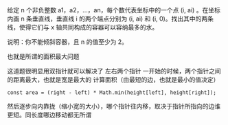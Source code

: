 给定 n 个非负整数 a1，a2，...，an，每个数代表坐标中的一个点 (i, ai) 。在坐标内画 n 条垂直线，垂直线 i 的两个端点分别为 (i, ai) 和 (i, 0)。找出其中的两条线，使得它们与 x 轴共同构成的容器可以容纳最多的水。

说明：你不能倾斜容器，且 n 的值至少为 2。

也就是所谓的面积最大问题

这道题很明显用双指针就可以解决了
左右两个指针
一开始的时候，两个指针之间的距离最大，也就是宽是最大的
计算面积（由最短的边，也就是最小的值决定）
```
const area = (right - left) * Math.min(height[left], height[right]);
```
然后逐步向内靠拢（缩小宽的大小），哪个指针往内移，取决于指针所指向的边谁更短。同长度哪边移动都无所谓